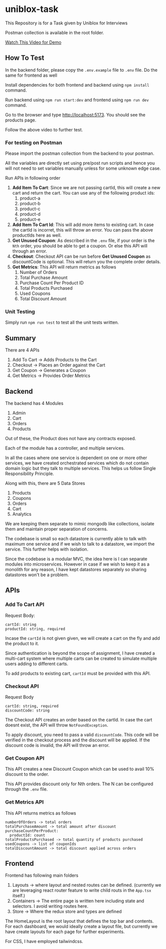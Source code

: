 # uniblox-task
This Repository is for a Task given by Uniblox for Interviews

Postman collection is available in the root folder.

[Watch This Video for Demo](https://drive.google.com/file/d/1uQ718UNCNa-gJdOVp5GJUlq3DaUHzqkD/view?usp=sharing)

## How To Test

In the backend folder, please copy the ```.env.example``` file to ```.env``` file. Do the same for frontend as well

Install dependencies for both frontend and backend using ```npm install``` command.

Run backend using ```npm run start:dev``` and frontend using ```npm run dev``` command.

Go to the browser and type [http://localhost:5173](http://localhost:5173). You should see the products page.

Follow the above video to further test.

### For testing on Postman

Please import the postman collection from the backend to your postman.

All the variables are directly set using pre/post run scripts and hence you will not need to set variables manually unless for some unknown edge case.

Run APIs in following order
1. **Add Item To Cart**: Since we are not passing cartId, this will create a new cart and return the cart. You can use any of the following product ids:
    1. product-a
    2. product-b
    3. product-c
    4. product-d
    5. product-e
2. **Add Item To Cart Id**: This will add more items to existing cart. In case the cartId is incorret, this will throw an error. You can pass the above productIds here as well.
3. **Get Unused Coupon**: As described in the ```.env``` file, if your order is the ```Nth``` order, you should be able to get a coupon. Or else this API will through an error. 
4. **Checkout**: Checkout API can be run before **Get Unused Coupon** as discountCode is optional. This will return you the complete order details.
5. **Get Metrics**: This API will return metrics as follows
    1. Number of Orders
    2. Total Purchase Amount
    3. Purchase Count Per Product ID
    4. Total Products Purchased
    5. Used Coupons
    6. Total Discount Amount


### Unit Testing

Simply run ```npm run test``` to test all the unit tests written. 

## Summary

There are 4 APIs
1. Add To Cart -> Adds Products to the Cart
2. Checkout -> Places an Order against the Cart
3. Get Coupon -> Generates a Coupon
4. Get Metrics -> Provides Order Metrics

## Backend

The backend has 4 Modules
1. Admin
2. Cart
3. Orders
4. Products

Out of these, the Product does not have any contracts exposed.

Each of the module has a controller, and multiple services.

In all the cases where one service is dependent on one or more other services, we have created orchestrated services which do not contain domain logic but they talk to multiple services. This helps us follow Single Responsibility Principle.

Along with this, there are 5 Data Stores
1. Products
2. Coupons
3. Orders
4. Cart
5. Analytics

We are keeping them separate to mimic mongodb like collections, isolate them and maintain proper separation of concerns.

The codebase is small so each datastore is currently able to talk with maximum one service and if we wish to talk to a datastore, we import the service. This further helps with isolation.

Since the codebase is a modular MVC, the idea here is I can separate modules into microservices. However in case if we wish to keep it as a monolith for any reason, I have kept datastores separately so sharing datastores won't be a problem.

## APIs

### Add To Cart API

Request Body:
```
cartId: string
productId: string, required
```

Incase the ```cartId``` is not given given, we will create a cart on the fly and add the product to it.

Since authentication is beyond the scope of assignment, I have created a multi-cart system where multiple carts can be created to simulate multiple users adding to different carts.

To add products to existing cart, ```cartId``` must be provided with this API.

### Checkout API

Request Body
```
cartId: string, required
discountCode: string
```

The Checkout API creates an order based on the cartId. In case the cart doesnt exist, the API will throw ```NotFoundException```.

To apply discount, you need to pass a valid ```discountCode```. This code will be verified in the checkout process and the discount will be applied. If the discount code is invalid, the API will throw an error.

### Get Coupon API

This API creates a new Discount Coupon which can be used to avail 10% discount to the order. 

This API provides discount only for Nth orders. The N can be configured through the ```.env``` file.

### Get Metrics API

This API returns metrics as follows
```
numberOfOrders -> total orders
totalPurchaseAmount -> total amount after discount
purchaseCountPerProduct:
  productId: count
totalProductsPurchased -> total quantity of products purchased
usedCoupons -> list of couponIds
totalDiscountAmount -> total discount applied across orders
```

## Frontend

Frontend has following main folders
1. Layouts -> where layout and nested routes can be defined. (currently we are leveraging react router feature to write child routs in the ```App.tsx``` itself.)
2. Containers -> The entire page is written here including state and selectors. I avoid writing routes here.
3. Store -> Where the redux store and types are defined 

The HomeLayout is the root layout that defines the top bar and contents. For each dashboard, we would ideally create a layout file, but currently we have create layouts for each page for further experiments.

For CSS, I have employed tailwindcss. 